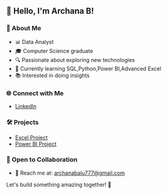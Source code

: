 
## 👋 Hello, I'm Archana B!

### 🚀 About Me
- 📊 Data Analyst
- 🎓 Computer Science graduate
- 🔍 Passionate about exploring new technologies
- 🌱 Currently learning SQL,Python,Power BI,Advanced Excel
- 📚 Interested in doing insights

### 🌐 Connect with Me
- [LinkedIn](https://www.linkedin.com/in/archana-balasubramanian-094439291/)

### 🛠️ Projects
- [Excel Project](https://www.linkedin.com/posts/archana-balasubramanian-094439291_financesalesanalysis-activity-7151179343027683328-7G9Q?utm_source=share&utm_medium=member_desktop)
- [Power BI Project](https://www.linkedin.com/posts/archana-balasubramanian-094439291_bi360dashboard-activity-7152892423407325184-q80B?utm_source=share&utm_medium=member_desktop)

### 🤝 Open to Collaboration
- 📧 Reach me at: archanabalu777@gmail.com

Let's build something amazing together! 🚀

